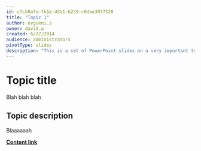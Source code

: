 ```yaml
---
id: c7cb0a7e-fb1e-45b1-b259-c0dae30f7528
title: "Topic 1"
author: evgueni.z
owner: david.w
created: 6/27/2014
audience: administrators
pivotType: slides
description: "This is a set of PowerPoint slides on a very important topic. Please re-use as needed."
---
```


# Topic title

Blah blah blah

## Topic description

Blaaaaaah

[**Content link**](Content/TopicSlides.pptx)